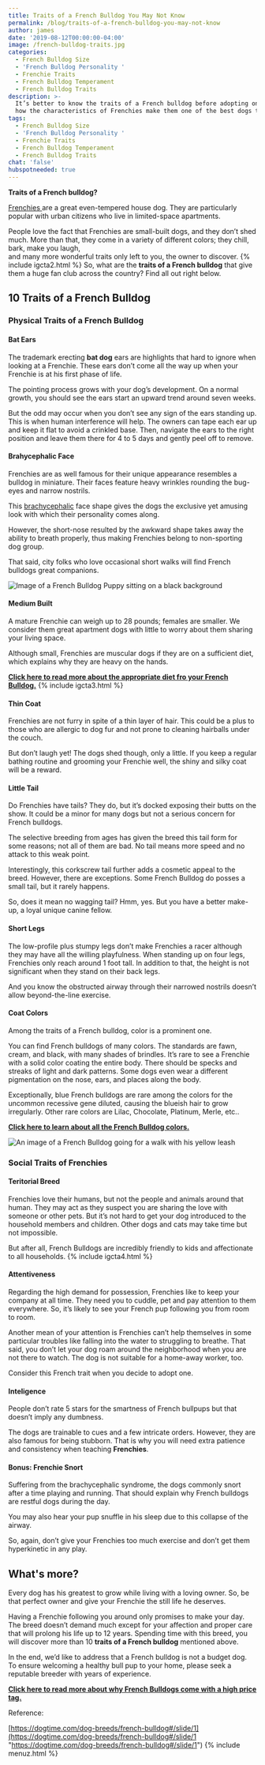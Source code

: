 ```yaml
---
title: Traits of a French Bulldog You May Not Know
permalink: /blog/traits-of-a-french-bulldog-you-may-not-know
author: james
date: '2019-08-12T00:00:00-04:00'
image: /french-bulldog-traits.jpg
categories:
  - French Bulldog Size
  - 'French Bulldog Personality '
  - Frenchie Traits
  - French Bulldog Temperament
  - French Bulldog Traits
description: >-
  It’s better to know the traits of a French bulldog before adopting one. Learn
  how the characteristics of Frenchies make them one of the best dogs to own.
tags:
  - French Bulldog Size
  - 'French Bulldog Personality '
  - Frenchie Traits
  - French Bulldog Temperament
  - French Bulldog Traits
chat: 'false'
hubspotneeded: true
---
```

**Traits of a French bulldog?**

[Frenchies ](https://en.wikipedia.org/wiki/French_Bulldog#Temperament "French Bulldog Temperament ")are a great even-tempered house dog. They are particularly popular with urban citizens who live in limited-space apartments.

People love the fact that Frenchies are small-built dogs, and they don’t shed much. More than that, they come in a variety of different colors; they chill, bark, make you laugh,  
and many more wonderful traits only left to you, the owner to discover.
{% include igcta2.html %}
So, what are the **traits of a French bulldog** that give them a huge fan club across the country? Find all out right below.

## 10 Traits of a French Bulldog

### Physical Traits of a French Bulldog

#### Bat Ears

The trademark erecting **bat dog** ears are highlights that hard to ignore when looking at a Frenchie. These ears don’t come all the way up when your Frenchie is at his first phase of life. 

The pointing process grows with your dog’s development. On a normal growth, you should see the ears start an upward trend around seven weeks.

But the odd may occur when you don’t see any sign of the ears standing up. This is when human interference will help. The owners can tape each ear up and keep it flat to avoid a crinkled base. Then, navigate the ears to the right position and leave them there for 4 to 5 days and gently peel off to remove.

#### Brahycephalic Face

Frenchies are as well famous for their unique appearance resembles a bulldog in miniature. Their faces feature heavy wrinkles rounding the bug-eyes and narrow nostrils. 

This [brachycephalic](https://www.hillspet.com/dog-care/behavior-appearance/brachycephalic-dogs "Brachycephalic french bulldog face") face shape gives the dogs the exclusive yet amusing look with which their personality comes along.

However, the short-nose resulted by the awkward shape takes away the ability to breath properly, thus making Frenchies belong to non-sporting dog group.

That said, city folks who love occasional short walks will find French bulldogs great companions.

![Image of a French Bulldog Puppy sitting on a black background](https://frenchbulldog.nyc/wp-content/uploads/2019/06/traits-of-a-French-bulldog.jpg "French-bulldog-puppy-sitting")

#### Medium Built

A mature Frenchie can weigh up to 28 pounds; females are smaller. We consider them great apartment dogs with little to worry about them sharing your living space.

Although small, Frenchies are muscular dogs if they are on a sufficient diet, which explains why they are heavy on the hands.

[**Click here to read more about the appropriate diet fro your French Bulldog.**]()
{% include igcta3.html %}
#### Thin Coat

Frenchies are not furry in spite of a thin layer of hair. This could be a plus to those who are allergic to dog fur and not prone to cleaning hairballs under the couch. 

But don’t laugh yet! The dogs shed though, only a little. If you keep a regular bathing routine and grooming your Frenchie well, the shiny and silky coat will be a reward.

#### Little Tail

Do Frenchies have tails? They do, but it’s docked exposing their butts on the show. It could be a minor for many dogs but not a serious concern for French bulldogs.

The selective breeding from ages has given the breed this tail form for some reasons; not all of them are bad. No tail means more speed and no attack to this weak point. 

Interestingly, this corkscrew tail further adds a cosmetic appeal to the breed. However, there are exceptions. Some French Bulldog do posses a small tail, but it rarely happens. 

So, does it mean no wagging tail? Hmm, yes. But you have a better make-up, a loyal unique canine fellow.

#### Short Legs

The low-profile plus stumpy legs don’t make Frenchies a racer although they may have all the willing playfulness. When standing up on four legs, Frenchies only reach around 1 foot tall. In addition to that, the height is not significant when they stand on their back legs.

And you know the obstructed airway through their narrowed nostrils doesn’t allow beyond-the-line exercise.

#### Coat Colors

Among the traits of a French bulldog, color is a prominent one.

You can find French bulldogs of many colors. The standards are fawn, cream, and black, with many shades of brindles. It’s rare to see a Frenchie with a solid color coating the entire body. There should be specks and streaks of light and dark patterns. Some dogs even wear a different pigmentation on the nose, ears, and places along the body.

Exceptionally, blue French bulldogs are rare among the colors for the uncommon recessive gene diluted, causing the blueish hair to grow irregularly. Other rare colors are Lilac, Chocolate, Platinum, Merle, etc..

[**Click here to learn about all the French Bulldog colors.**](https://ethicalfrenchie.com/blog/french-bulldog-colors-explained/ "French Bulldog Colors")

![An image of a French Bulldog going for a walk with his yellow leash](../uploads/french-pup.jpg "french-bulldog-on-a-yellow-leash")

### Social Traits of Frenchies

#### Teritorial Breed

Frenchies love their humans, but not the people and animals around that human. They may act as they suspect you are sharing the love with someone or other pets. But it’s not hard to get your dog introduced to the household members and children. Other dogs and cats may take time but not impossible.

But after all, French Bulldogs are incredibly friendly to kids and affectionate to all households. 
{% include igcta4.html %}
#### Attentiveness

Regarding the high demand for possession, Frenchies like to keep your company at all time. They need you to cuddle, pet and pay attention to them everywhere. So, it’s likely to see your French pup following you from room to room.

Another mean of your attention is Frenchies can’t help themselves in some particular troubles like falling into the water to struggling to breathe. That said, you don’t let your dog roam around the neighborhood when you are not there to watch. The dog is not suitable for a home-away worker, too.

Consider this French trait when you decide to adopt one.

#### Inteligence

People don’t rate 5 stars for the smartness of French bullpups but that doesn’t imply any dumbness. 

The dogs are trainable to cues and a few intricate orders. However, they are also famous for being stubborn. That is why you will need extra patience and consistency when teaching **Frenchies**.

#### Bonus: Frenchie Snort

Suffering from the brachycephalic syndrome, the dogs commonly snort after a time playing and running. That should explain why French bulldogs are restful dogs during the day.

You may also hear your pup snuffle in his sleep due to this collapse of the airway.

So, again, don’t give your Frenchies too much exercise and don’t get them hyperkinetic in any play.

## What's more?

Every dog has his greatest to grow while living with a loving owner. So, be that perfect owner and give your Frenchie the still life he deserves.

Having a Frenchie following you around only promises to make your day. The breed doesn’t demand much except for your affection and proper care that will prolong his life up to 12 years. Spending time with this breed, you will discover more than 10 **traits of a French bulldog** mentioned above.

In the end, we’d like to address that a French bulldog is not a budget dog. To ensure welcoming a healthy bull pup to your home, please seek a reputable breeder with years of experience.

[**Click here to read more about why French Bulldogs come with a high price tag.**](https://ethicalfrenchie.com/blog/why-french-bulldogs-are-expensive-before-adoption/ "French Bulldog High price tag")

Reference:

[https://dogtime.com/dog-breeds/french-bulldog#/slide/1](https://dogtime.com/dog-breeds/french-bulldog#/slide/1 "https://dogtime.com/dog-breeds/french-bulldog#/slide/1")
{% include menuz.html %}